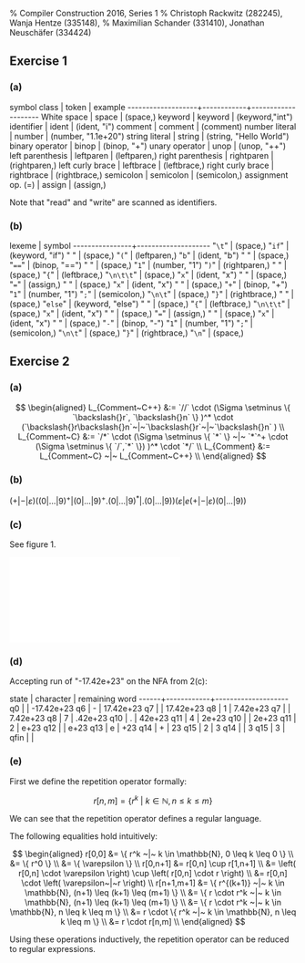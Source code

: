 % Compiler Construction 2016, Series 1
% Christoph Rackwitz (282245), Wanja Hentze (335148),
% Maximilian Schander (331410), Jonathan Neuschäfer (334424)


## Exercise 1

### (a)

symbol class       | token      | example
-------------------+------------+--------------------
White space        | space      | (space,)
keyword            | keyword    | (keyword,"int")
identifier         | ident      | (ident, "i")
comment            | comment    | (comment)
number literal     | number     | (number, "1.1e+20")
string literal     | string     | (string, "Hello World")
binary operator    | binop      | (binop, "+")
unary operator     | unop       | (unop, "++")
left parenthesis   | leftparen  | (leftparen,)
right parenthesis  | rightparen | (rightparen,)
left curly brace   | leftbrace  | (leftbrace,)
right curly brace  | rightbrace | (rightbrace,)
semicolon          | semicolon  | (semicolon,)
assignment op. (=) | assign     | (assign,)

Note that "read" and "write" are scanned as identifiers.


### (b)

lexeme          | symbol
----------------+--------------------
"`\t`"          | (space,)
"`if`"          | (keyword, "if")
" "             | (space,)
"`(`"           | (leftparen,)
"`b`"           | (ident, "b")
" "             | (space,)
"`==`"          | (binop, "==")
" "             | (space,)
"`1`"           | (number, "1")
"`)`"           | (rightparen,)
" "             | (space,)
"`{`"           | (leftbrace,)
"`\n\t\t`"      | (space,)
"`x`"           | (ident, "x")
" "             | (space,)
"`=`"           | (assign,)
" "             | (space,)
"`x`"           | (ident, "x")
" "             | (space,)
"`+`"           | (binop, "+")
"`1`"           | (number, "1")
"`;`"           | (semicolon,)
"`\n\t`"        | (space,)
"`}`"           | (rightbrace,)
" "             | (space,)
"`else`"        | (keyword, "else")
" "             | (space,)
"`{`"           | (leftbrace,)
"`\n\t\t`"      | (space,)
"`x`"           | (ident, "x")
" "             | (space,)
"`=`"           | (assign,)
" "             | (space,)
"`x`"           | (ident, "x")
" "             | (space,)
"`-`"           | (binop, "-")
"`1`"           | (number, "1")
"`;`"           | (semicolon,)
"`\n\t`"        | (space,)
"`}`"           | (rightbrace,)
"`\n`"          | (space,)

## Exercise 2

### (a)

$$
\begin{aligned}
L_{Comment~C++} &:= `//` \cdot (\Sigma \setminus \{ `\backslash{}r`, `\backslash{}n`  \} )^* \cdot (`\backslash{}r\backslash{}n`~|~`\backslash{}r`~|~`\backslash{}n` ) \\
L_{Comment~C} &:= `/*` \cdot (\Sigma \setminus \{ `*` \} ~|~ `*`^+ \cdot (\Sigma \setminus \{ `/`,`*` \}) )^* \cdot `*/` \\
L_{Comment} &:= L_{Comment~C} ~|~ L_{Comment~C++} \\
\end{aligned}
$$

<!--
$(`//` \cdot (all characters but \\n and \\r)^+ | (`/*` \cdot (all characters but `*` | `*` \cdot (all characters but `/`))))$
^ TODO: review -->

### (b)

$(+ | - | \varepsilon) ((0 | ... | 9)^+ | (0 | ... | 9)^+ . (0 | ... | 9)^* | .(0 | ... | 9)) (\varepsilon | e (+|-|\varepsilon) (0| ... | 9))$


### (c)

See figure 1.

![Exercise 2c](s01e2c.pdf)

### (d)

Accepting run of "-17.42e+23" on the NFA from 2(c):

state | character  | remaining word
------+------------+--------------------
q0    |            | -17.42e+23
q6    | -          | 17.42e+23
q7    |            | 17.42e+23
q8    | 1          | 7.42e+23
q7    |            | 7.42e+23
q8    | 7          | .42e+23
q10   | .          | 42e+23
q11   | 4          | 2e+23
q10   |            | 2e+23
q11   | 2          | e+23
q12   |            | e+23
q13   | e          | +23
q14   | +          | 23
q15   | 2          | 3
q14   |            | 3
q15   | 3          | 
qfin  |            |

### (e)

First we define the repetition operator formally:

$$ r[n,m] = \{ r^k ~|~ k \in \mathbb{N}, n \leq k \leq m \} $$

We can see that the repetition operator defines a regular language.

The following equalities hold intuitively:

$$
\begin{aligned}
    r[0,0] &= \{ r^k ~|~ k \in \mathbb{N}, 0 \leq k \leq 0 \} \\
           &= \{ r^0 \} \\
           &= \{ \varepsilon \} \\
  r[0,n+1] &= r[0,n] \cup r[1,n+1] \\
           &= \left( r[0,n] \cdot \varepsilon \right) \cup \left( r[0,n] \cdot r \right) \\
           &= r[0,n] \cdot \left( \varepsilon~|~r \right) \\
r[n+1,m+1] &= \{ r^{(k+1)} ~|~ k \in \mathbb{N}, (n+1) \leq (k+1) \leq (m+1) \} \\
           &= \{ r \cdot r^k ~|~ k \in \mathbb{N}, (n+1) \leq (k+1) \leq (m+1) \} \\
           &= \{ r \cdot r^k ~|~ k \in \mathbb{N}, n \leq k \leq m \} \\
           &= r \cdot \{ r^k ~|~ k \in \mathbb{N}, n \leq k \leq m \} \\
           &= r \cdot r[n,m] \\
\end{aligned}
$$

Using these operations inductively, the repetition operator can be reduced to regular expressions.

